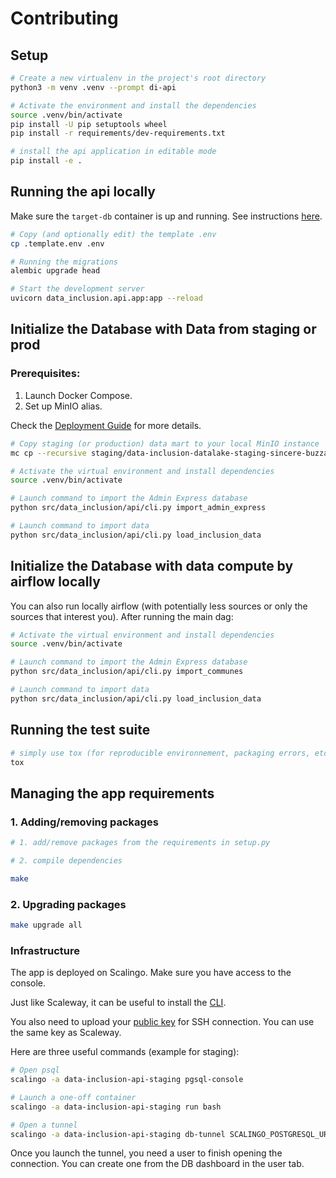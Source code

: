 # Contributing

## Setup

```bash
# Create a new virtualenv in the project's root directory
python3 -m venv .venv --prompt di-api

# Activate the environment and install the dependencies
source .venv/bin/activate
pip install -U pip setuptools wheel
pip install -r requirements/dev-requirements.txt

# install the api application in editable mode
pip install -e .
```

## Running the api locally

Make sure the `target-db` container is up and running. See instructions [here](../CONTRIBUTING.md#docker).

```bash
# Copy (and optionally edit) the template .env
cp .template.env .env

# Running the migrations
alembic upgrade head

# Start the development server
uvicorn data_inclusion.api.app:app --reload
```

## Initialize the Database with Data from staging or prod

### Prerequisites:
1. Launch Docker Compose.
2. Set up MinIO alias.

Check the [Deployment Guide](../DEPLOYMENT.md) for more details.

```bash
# Copy staging (or production) data mart to your local MinIO instance
mc cp --recursive staging/data-inclusion-datalake-staging-sincere-buzzard/data/marts/2024-06-12/ dev/data-inclusion-lake/data/marts/2024-06-12

# Activate the virtual environment and install dependencies
source .venv/bin/activate

# Launch command to import the Admin Express database
python src/data_inclusion/api/cli.py import_admin_express

# Launch command to import data
python src/data_inclusion/api/cli.py load_inclusion_data
```

## Initialize the Database with data compute by airflow locally

You can also run locally airflow (with potentially less sources or only the sources that interest you).
After running the main dag:
```bash
# Activate the virtual environment and install dependencies
source .venv/bin/activate

# Launch command to import the Admin Express database
python src/data_inclusion/api/cli.py import_communes

# Launch command to import data
python src/data_inclusion/api/cli.py load_inclusion_data
```

## Running the test suite

```bash
# simply use tox (for reproducible environnement, packaging errors, etc.)
tox
```

## Managing the app requirements

### 1. Adding/removing packages

```bash
# 1. add/remove packages from the requirements in setup.py

# 2. compile dependencies

make
```

### 2. Upgrading packages

```bash
make upgrade all
```

### Infrastructure

The app is deployed on Scalingo. Make sure you have access to the console.

Just like Scaleway, it can be useful to install the [CLI](https://doc.scalingo.com/platform/cli/start).

You also need to upload your [public key](https://www.scaleway.com/en/docs/dedibox-console/account/how-to/upload-an-ssh-key/) for SSH connection. You can use the same key as Scaleway.

Here are three useful commands (example for staging):

```bash
# Open psql
scalingo -a data-inclusion-api-staging pgsql-console

# Launch a one-off container
scalingo -a data-inclusion-api-staging run bash

# Open a tunnel
scalingo -a data-inclusion-api-staging db-tunnel SCALINGO_POSTGRESQL_URL
```

Once you launch the tunnel, you need a user to finish opening the connection. You can create one from the DB dashboard in the user tab.